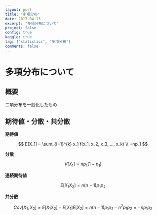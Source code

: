 ```yaml
---
layout: post
title: "多項分布"
date: 2017-04-13
excerpt: "多項分布について"
project: false
config: true
kaggle: true
tag: ["statistics", "多項分布"]
comments: false
---
```


# 多項分布について

## 概要
二項分布を一般化したもの  

## 期待値・分散・共分散

**期待値**  

$$
E[X_1] = \sum_{i=1}^{k} x_1 f(x_1, x_2, x_3, ..., x_k) \\
  =np_1
$$


**分散**  

$$
V[X_1] = n p_1(1-p_1)
$$

**連続期待値**  

$$
E[X_1X_2] = n(n-1)p_1p_2
$$

**共分散**  

$$
Cov[X_1, X_2] = E[X_1X_2] - E[X_1]E[X_2] = n(n-1)p_1p_2 - n^2p_1p_2 = -np_1p_2
$$

